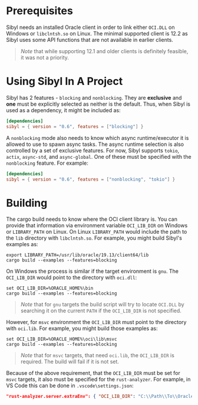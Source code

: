 # Prerequisites

Sibyl needs an installed Oracle client in order to link either `OCI.DLL` on Windows or `libclntsh.so` on Linux. The minimal supported client is 12.2 as Sibyl uses some API functions that are not available in earlier clients.

> *Note* that while supporting 12.1 and older clients is definitely feasible, it was not a priority.

# Using Sibyl In A Project

Sibyl has 2 features - `blocking` and `nonblocking`. They are **exclusive** and **one** must be explicitly selected as neither is the default. Thus, when Sibyl is used as a dependency, it might be included as:

```toml
[dependencies]
sibyl = { version = "0.6", features = ["blocking"] }
```

A `nonblocking` mode also needs to know which async runtime/executor it is allowed to use to spawn async tasks. The async runtime selection is also controlled by a set of exclusive features. For now, Sibyl supports `tokio`, `actix`, `async-std`, and `async-global`. One of these must be specified with the `nonblocking` feature. For example:

```toml
[dependencies]
sibyl = { version = "0.6", features = ["nonblocking", "tokio"] }
```

# Building

The cargo build needs to know where the OCI client library is. You can provide that information via environment variable `OCI_LIB_DIR` on Windows or `LIBRARY_PATH` on Linux. On Linux `LIBRARY_PATH` would include the path to the `lib` directory with `libclntsh.so`. For example, you might build Sibyl's examples as:

```shell
export LIBRARY_PATH=/usr/lib/oracle/19.13/client64/lib
cargo build --examples --features=blocking
```

On Windows the process is similar if the target environment is `gnu`. The `OCI_LIB_DIR` would point to the directory with `oci.dll`:

```plaintext
set OCI_LIB_DIR=%ORACLE_HOME%\bin
cargo build --examples --features=blocking
```

> *Note* that for `gnu` targets the build script will try to locate `OCI.DLL` by searching it on the current `PATH` if the `OCI_LIB_DIR` is not specified.

However, for `msvc` environment the `OCI_LIB_DIR` must point to the directory with `oci.lib`. For example, you might build those examples as:

```plaintext
set OCI_LIB_DIR=%ORACLE_HOME%\oci\lib\msvc
cargo build --examples --features=blocking
```

> *Note* that for `msvc` targets, that need `oci.lib`, the `OCI_LIB_DIR` is required. The build will fail if it is not set.

Because of the above requirement, that the `OCI_LIB_DIR` must be set for `msvc` targets, it also must be specified for the `rust-analyzer`. For example, in VS Code this can be done in `.vscode\settings.json`:

```json
"rust-analyzer.server.extraEnv": { "OCI_LIB_DIR": "C:\\Path\\To\\Oracle\\instantclient\\sdk\\lib\\msvc" }
```